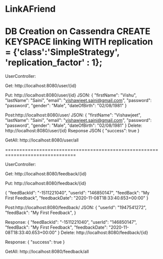 # LinkAFriend

DB Creation on Cassendra
CREATE KEYSPACE linking
WITH replication = {'class':'SimpleStrategy', 'replication_factor' : 1};
==============================================================================
UserController:

Get:
http://localhost:8080/user/{id}

Put:
http://localhost:8080/user/{id}
JSON:
{
	"firstName": "Vishu",
	"lastName": "Saini",
	"email": "vishawjeet.saini@gmail.com",
	"password": "password",
	"gender": "Male",
	"dateOfBirth": "02/08/1981"
}


Post:http://localhost:8080/user/
JSON:
{
	"firstName": "Vishawjeet",
	"lastName": "Saini",
	"email": "vishawjeet.saini@gmail.com",
	"password": "password",
	"gender": "Male",
	"dateOfBirth": "02/08/1981"
}
Delete:
http://localhost:8080/user/{id}
Rseponse JSON
{
    "success": true
}

GetAll:
http://localhost:8080/user/all

===============================================================================

UserController:

Get:
http://localhost:8080/feedback/{id}

Put:
http://localhost:8080/feedback/{id}

{
    "feedBackId": "-1511221040",
    "userId": "146850147",
    "feedBack": "My First Feedback",
    "feedbackDate": "2020-11-08T18:33:40.653+00:00"
}

Post:http://localhost:8080/feedback/
JSON:
{
	"userId": "1947541272",
	"feedBack": "My First Feedback",
}

Response:
{
    "feedBackId": "-1511221040",
    "userId": "146850147",
    "feedBack": "My First Feedback",
    "feedbackDate": "2020-11-08T18:33:40.653+00:00"
}
Delete:
http://localhost:8080/feedback/{id}

Response:
{
    "success": true
}

GetAll:
http://localhost:8080/feedback/all
